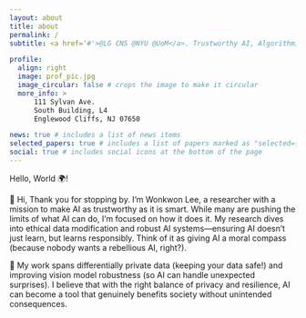 ```yaml
---
layout: about
title: about
permalink: /
subtitle: <a href='#'>@LG CNS @NYU @UoM</a>. Trustworthy AI, Algorithmic Fairness, Interpretable AI

profile:
  align: right
  image: prof_pic.jpg
  image_circular: false # crops the image to make it circular
  more_info: >
      111 Sylvan Ave.
      South Building, L4
      Englewood Cliffs, NJ 07650

news: true # includes a list of news items
selected_papers: true # includes a list of papers marked as "selected={true}"
social: true # includes social icons at the bottom of the page
---
```

Hello, World 🌍! 

👋 Hi, Thank you for stopping by. I’m Wonkwon Lee, a researcher with a mission to make AI as trustworthy as it is smart. While many are pushing the limits of what AI can do, I’m focused on how it does it. My research dives into ethical data modification and robust AI systems—ensuring AI doesn’t just learn, but learns responsibly. Think of it as giving AI a moral compass (because nobody wants a rebellious AI, right?).

🔐 My work spans differentially private data (keeping your data safe!) and improving vision model robustness (so AI can handle unexpected surprises). I believe that with the right balance of privacy and resilience, AI can become a tool that genuinely benefits society without unintended consequences.



<!-- 
Write your biography here. Tell the world about yourself. Link to your favorite [subreddit](http://reddit.com). You can put a picture in, too. The code is already in, just name your picture `prof_pic.jpg` and put it in the `img/` folder.

Put your address / P.O. box / other info right below your picture. You can also disable any of these elements by editing `profile` property of the YAML header of your `_pages/about.md`. Edit `_bibliography/papers.bib` and Jekyll will render your [publications page](/al-folio/publications/) automatically.

Link to your social media connections, too. This theme is set up to use [Font Awesome icons](https://fontawesome.com/) and [Academicons](https://jpswalsh.github.io/academicons/), like the ones below. Add your Facebook, Twitter, LinkedIn, Google Scholar, or just disable all of them. -->
